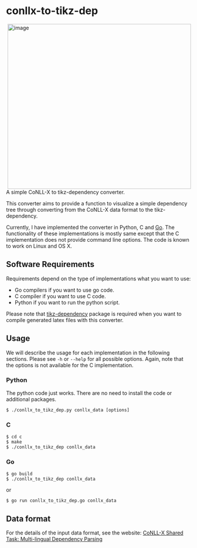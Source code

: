 conllx-to-tikz-dep
==================

<img src="https://github.com/downloads/tetsuok/conllx-to-tikz-dep/image.jpg"
 alt="image" title="image" align="right"  width="500" height="450" />

A simple CoNLL-X to tikz-dependency converter.

This converter aims to provide a function to visualize a simple
dependency tree through converting from the CoNLL-X data format to the tikz-dependency.

Currently, I have implemented the converter in Python, C and
[Go](http://golang.org/).  The functionality of these implementations
is mostly same except that the C implementation does not provide
command line options.  The code is known to work on Linux and OS X.

## Software Requirements ##

Requirements depend on the type of implementations what you want to use:

- Go compilers if you want to use go code.
- C compiler if you want to use C code.
- Python if you want to run the python script.

Please note that [tikz-dependency](http://sourceforge.net/projects/tikz-dependency/) package is required when you want to
compile generated latex files with this converter.

## Usage ##

We will describe the usage for each implementation in the following sections.
Please see `-h` or `--help` for all possible options.
Again, note that the options is not available for the C implementation.

### Python ###

The python code just works. There are no need to install the code or additional packages.

    $ ./conllx_to_tikz_dep.py conllx_data [options]

### C ###

    $ cd c
    $ make
    $ ./conllx_to_tikz_dep conllx_data

### Go ###

    $ go build
    $ ./conllx_to_tikz_dep conllx_data

or

    $ go run conllx_to_tikz_dep.go conllx_data

## Data format ##

For the details of the input data format, see the website:
[CoNLL-X Shared Task: Multi-lingual Dependency Parsing](http://ilk.uvt.nl/conll/#dataformat)
